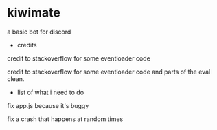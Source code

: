 # kiwimate
a basic bot for discord


- credits

credit to stackoverflow for some eventloader code

credit to stackoverflow for some eventloader code and parts of the eval clean.


- list of what i need to do

fix app.js because it's buggy

 
fix a crash that happens at random times